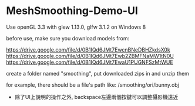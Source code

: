 # MeshSmoothing-Demo-UI

Use openGL 3.3 with glew 1.13.0, glfw 3.1.2 on Windows 8

before use, make sure you download models from:
  
https://drive.google.com/file/d/0B1IQd6JMt7EwcnBNeDBHZkdsX0k
https://drive.google.com/file/d/0B1IQd6JMt7Ewb2ZBMFNaMW1tN0U
https://drive.google.com/file/d/0B1IQd6JMt7EwaU1PUGNFSzMtWUE

create a folder named "smoothing", put downloaded zips in and unzip them 

for example, there should be a file's path like: /smoothing/ori/bunny.obj


* 除了UI上說明的操作之外, backspace左邊兩個按鍵可以調整攝影機遠近
